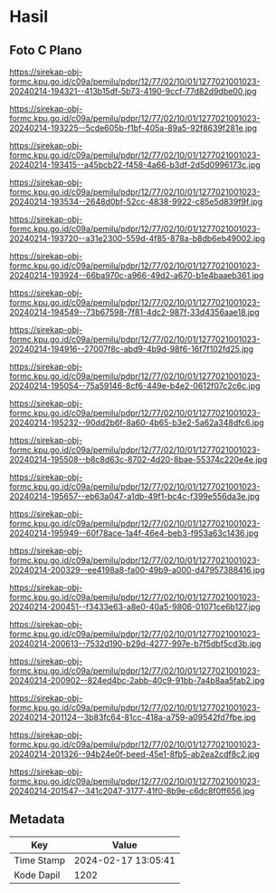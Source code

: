 # Hasil

## Foto C Plano

https://sirekap-obj-formc.kpu.go.id/c09a/pemilu/pdpr/12/77/02/10/01/1277021001023-20240214-194321--413b15df-5b73-4190-9ccf-77d82d9dbe00.jpg

https://sirekap-obj-formc.kpu.go.id/c09a/pemilu/pdpr/12/77/02/10/01/1277021001023-20240214-193225--5cde605b-f1bf-405a-89a5-92f8639f281e.jpg

https://sirekap-obj-formc.kpu.go.id/c09a/pemilu/pdpr/12/77/02/10/01/1277021001023-20240214-193415--a45bcb22-f458-4a66-b3df-2d5d0996173c.jpg

https://sirekap-obj-formc.kpu.go.id/c09a/pemilu/pdpr/12/77/02/10/01/1277021001023-20240214-193534--2648d0bf-52cc-4838-9922-c85e5d839f9f.jpg

https://sirekap-obj-formc.kpu.go.id/c09a/pemilu/pdpr/12/77/02/10/01/1277021001023-20240214-193720--a31e2300-559d-4f85-878a-b8db6eb49002.jpg

https://sirekap-obj-formc.kpu.go.id/c09a/pemilu/pdpr/12/77/02/10/01/1277021001023-20240214-193924--66ba970c-a966-49d2-a670-b1e4baaeb361.jpg

https://sirekap-obj-formc.kpu.go.id/c09a/pemilu/pdpr/12/77/02/10/01/1277021001023-20240214-194549--73b67598-7f81-4dc2-987f-33d4356aae18.jpg

https://sirekap-obj-formc.kpu.go.id/c09a/pemilu/pdpr/12/77/02/10/01/1277021001023-20240214-194916--27007f8c-abd9-4b9d-98f6-16f7f102fd25.jpg

https://sirekap-obj-formc.kpu.go.id/c09a/pemilu/pdpr/12/77/02/10/01/1277021001023-20240214-195054--75a59146-8cf6-449e-b4e2-0612f07c2c6c.jpg

https://sirekap-obj-formc.kpu.go.id/c09a/pemilu/pdpr/12/77/02/10/01/1277021001023-20240214-195232--90dd2b6f-8a60-4b65-b3e2-5a62a348dfc6.jpg

https://sirekap-obj-formc.kpu.go.id/c09a/pemilu/pdpr/12/77/02/10/01/1277021001023-20240214-195508--b8c8d63c-8702-4d20-8bae-55374c220e4e.jpg

https://sirekap-obj-formc.kpu.go.id/c09a/pemilu/pdpr/12/77/02/10/01/1277021001023-20240214-195657--eb63a047-a1db-49f1-bc4c-f399e556da3e.jpg

https://sirekap-obj-formc.kpu.go.id/c09a/pemilu/pdpr/12/77/02/10/01/1277021001023-20240214-195949--60f78ace-1a4f-46e4-beb3-f953a63c1436.jpg

https://sirekap-obj-formc.kpu.go.id/c09a/pemilu/pdpr/12/77/02/10/01/1277021001023-20240214-200329--ee4198a8-fa00-49b9-a000-d47957388416.jpg

https://sirekap-obj-formc.kpu.go.id/c09a/pemilu/pdpr/12/77/02/10/01/1277021001023-20240214-200451--f3433e63-a8e0-40a5-9806-01071ce6b127.jpg

https://sirekap-obj-formc.kpu.go.id/c09a/pemilu/pdpr/12/77/02/10/01/1277021001023-20240214-200613--7532d190-b29d-4277-997e-b7f5dbf5cd3b.jpg

https://sirekap-obj-formc.kpu.go.id/c09a/pemilu/pdpr/12/77/02/10/01/1277021001023-20240214-200902--824ed4bc-2abb-40c9-91bb-7a4b8aa5fab2.jpg

https://sirekap-obj-formc.kpu.go.id/c09a/pemilu/pdpr/12/77/02/10/01/1277021001023-20240214-201124--3b83fc64-81cc-418a-a759-a09542fd7fbe.jpg

https://sirekap-obj-formc.kpu.go.id/c09a/pemilu/pdpr/12/77/02/10/01/1277021001023-20240214-201326--94b24e0f-beed-45e1-8fb5-ab2ea2cdf8c2.jpg

https://sirekap-obj-formc.kpu.go.id/c09a/pemilu/pdpr/12/77/02/10/01/1277021001023-20240214-201547--341c2047-3177-41f0-8b9e-c6dc8f0ff656.jpg


## Metadata

| Key        | Value               |
| ---------- | ------------------- |
| Time Stamp | 2024-02-17 13:05:41 |
| Kode Dapil | 1202                |



